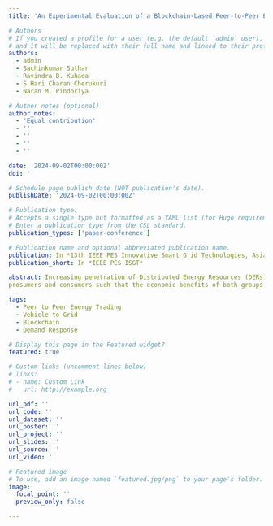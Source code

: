 ```yaml
---
title: 'An Experimental Evaluation of a Blockchain-based Peer-to-Peer Energy Trading Framework'

# Authors
# If you created a profile for a user (e.g. the default `admin` user), write the username (folder name) here
# and it will be replaced with their full name and linked to their profile.
authors:
  - admin
  - Sachinkumar Suthar
  - Ravindra B. Kuhada
  - S Hari Charan Cherukuri
  - Naran M. Pindoriya

# Author notes (optional)
author_notes:
  - 'Equal contribution'
  - ''
  - ''
  - ''
  - ''

date: '2024-09-02T00:00:00Z'
doi: ''

# Schedule page publish date (NOT publication's date).
publishDate: '2024-09-02T00:00:00Z'

# Publication type.
# Accepts a single type but formatted as a YAML list (for Hugo requirements).
# Enter a publication type from the CSL standard.
publication_types: ['paper-conference']

# Publication name and optional abbreviated publication name.
publication: In *13th IEEE PES Innovative Smart Grid Technologies, Asia *
publication_short: In *IEEE PES ISGT*

abstract: Increasing penetration of Distributed Energy Resources (DERs) like solar PV, Battery Energy Storage Systems (BESS), electric vehicles and the digitization of power grids are turning consumers into prosumers. The excess energy generated by these prosumers can either be fed back into the grid or used for Peer-to-Peer (P2P) trading. P2P energy trading is a new paradigm that introduces flexibility among electricity users, where the energy from DERs is traded locally. This paper proposes an optimization model for P2P energy trading between
prosumers and consumers such that the economic benefits of both groups are maximized by minimizing the total cost incurred in purchasing electricity. Further, it uses a blockchain-based platform for securing the transactions conducted during P2P energy trading. The proposed model’s effectiveness is tested on a test rig developed at IIT Gandhinagar, which consists of two peers. One of the peers acts like a prosumer with solar PV generation and BESS, whereas the other peer is a consumer. Results reveal that the proposed model provides better economic benefits to the prosumers than the feed-in tariff model.

tags:
  - Peer to Peer Energy Trading
  - Vehicle to Grid
  - Blockchain
  - Demand Response

# Display this page in the Featured widget?
featured: true

# Custom links (uncomment lines below)
# links:
# - name: Custom Link
#   url: http://example.org

url_pdf: ''
url_code: ''
url_dataset: ''
url_poster: ''
url_project: ''
url_slides: ''
url_source: ''
url_video: ''

# Featured image
# To use, add an image named `featured.jpg/png` to your page's folder.
image:
  focal_point: ''
  preview_only: false

---
```

